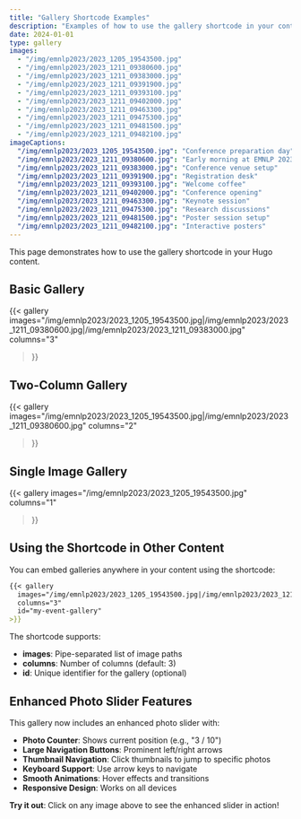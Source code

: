 ```yaml
---
title: "Gallery Shortcode Examples"
description: "Examples of how to use the gallery shortcode in your content"
date: 2024-01-01
type: gallery
images:
  - "/img/emnlp2023/2023_1205_19543500.jpg"
  - "/img/emnlp2023/2023_1211_09380600.jpg"
  - "/img/emnlp2023/2023_1211_09383000.jpg"
  - "/img/emnlp2023/2023_1211_09391900.jpg"
  - "/img/emnlp2023/2023_1211_09393100.jpg"
  - "/img/emnlp2023/2023_1211_09402000.jpg"
  - "/img/emnlp2023/2023_1211_09463300.jpg"
  - "/img/emnlp2023/2023_1211_09475300.jpg"
  - "/img/emnlp2023/2023_1211_09481500.jpg"
  - "/img/emnlp2023/2023_1211_09482100.jpg"
imageCaptions:
  "/img/emnlp2023/2023_1205_19543500.jpg": "Conference preparation day"
  "/img/emnlp2023/2023_1211_09380600.jpg": "Early morning at EMNLP 2023"
  "/img/emnlp2023/2023_1211_09383000.jpg": "Conference venue setup"
  "/img/emnlp2023/2023_1211_09391900.jpg": "Registration desk"
  "/img/emnlp2023/2023_1211_09393100.jpg": "Welcome coffee"
  "/img/emnlp2023/2023_1211_09402000.jpg": "Conference opening"
  "/img/emnlp2023/2023_1211_09463300.jpg": "Keynote session"
  "/img/emnlp2023/2023_1211_09475300.jpg": "Research discussions"
  "/img/emnlp2023/2023_1211_09481500.jpg": "Poster session setup"
  "/img/emnlp2023/2023_1211_09482100.jpg": "Interactive posters"
---
```


This page demonstrates how to use the gallery shortcode in your Hugo content.

## Basic Gallery

{{< gallery 
  images="/img/emnlp2023/2023_1205_19543500.jpg|/img/emnlp2023/2023_1211_09380600.jpg|/img/emnlp2023/2023_1211_09383000.jpg"
  columns="3"
>}}

## Two-Column Gallery

{{< gallery 
  images="/img/emnlp2023/2023_1205_19543500.jpg|/img/emnlp2023/2023_1211_09380600.jpg"
  columns="2"
>}}

## Single Image Gallery

{{< gallery 
  images="/img/emnlp2023/2023_1205_19543500.jpg"
  columns="1"
>}}

## Using the Shortcode in Other Content

You can embed galleries anywhere in your content using the shortcode:

```markdown
{{< gallery 
  images="/img/emnlp2023/2023_1205_19543500.jpg|/img/emnlp2023/2023_1211_09380600.jpg|/img/emnlp2023/2023_1211_09383000.jpg"
  columns="3"
  id="my-event-gallery"
>}}
```

The shortcode supports:
- **images**: Pipe-separated list of image paths
- **columns**: Number of columns (default: 3)
- **id**: Unique identifier for the gallery (optional)

## Enhanced Photo Slider Features

This gallery now includes an enhanced photo slider with:

- **Photo Counter**: Shows current position (e.g., "3 / 10")
- **Large Navigation Buttons**: Prominent left/right arrows
- **Thumbnail Navigation**: Click thumbnails to jump to specific photos
- **Keyboard Support**: Use arrow keys to navigate
- **Smooth Animations**: Hover effects and transitions
- **Responsive Design**: Works on all devices

**Try it out**: Click on any image above to see the enhanced slider in action!
